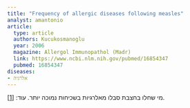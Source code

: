 ```yaml
---
title: "Frequency of allergic diseases following measles"
analyst: amantonio
article:
  type: article
  authors: Kucukosmanoglu
  year: 2006
  magazine: Allergol Immunopathol (Madr)
  link: https://www.ncbi.nlm.nih.gov/pubmed/16854347
  pubmed: 16854347
diseases:
- אלרגיה
---
```


מי שחלו בחצבת סבלו מאלרגיות בשכיחות נמוכה יותר. עוד: [[1]](https://www.ncbi.nlm.nih.gov/pubmed/14998384).
